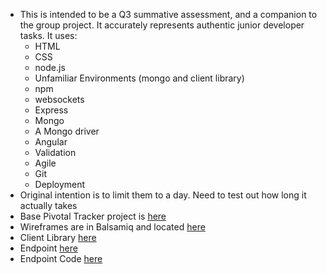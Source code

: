* This is intended to be a Q3 summative assessment, and a companion to the group project. It accurately represents authentic junior developer tasks. It uses:
    * HTML
    * CSS
    * node.js
    * Unfamiliar Environments (mongo and client library)
    * npm
    * websockets
    * Express
    * Mongo
    * A Mongo driver
    * Angular
    * Validation
    * Agile
    * Git
    * Deployment
* Original intention is to limit them to a day. Need to test out how long it actually takes
* Base Pivotal Tracker project is [here](https://www.pivotaltracker.com/n/projects/1534639l)
* Wireframes are in Balsamiq and located [here](https://galvanize.mybalsamiq.com/projects/randomexercises/grid)
* Client Library [here](https://github.com/gSchool/galvanize-warroom/tree/war-room-client)
* Endpoint [here](http://galvanize-warroom-status.herokuapp.com/)
* Endpoint Code [here](https://github.com/gschool/galvanize-warroom/tree/status-server)